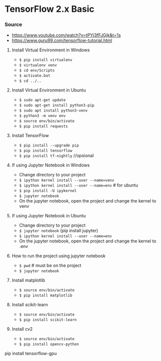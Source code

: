 # TensorFlow 2.x Basic

### Source
- https://www.youtube.com/watch?v=tPYj3fFJGjk&t=1s
- https://www.guru99.com/tensorflow-tutorial.html

1. Install Virtual Environment in Windows
    - `$ pip install virtualenv`
    - `$ virtualenv venv`
    - `$ cd env/Scripts`
    - `$ activate.bat`
    - `$ cd ../..`

2. Install Virtual Environment in Ubuntu

    - `$ sudo apt-get update`
    - `$ sudo apt-get install python3-pip`
    - `$ sudo apt install python3-venv`
    - `$ python3 -m venv env`
    - `$ source env/bin/activate`
    - `$ pip install requests`

3. Install TensorFlow
    - `$ pip install --upgrade pip`
    - `$ pip install tensorflow`
    - `$ pip install tf-nightly` //opsional

4. If using Jupyter Notebook in Windows
    - Change directory to your project
    - `$ ipython kernel install --user --name=venv`
    - `$ ipython kernel install --user --name=env`  # for ubuntu
    - `$ pip install -U ipykernel`
    - `$ jupyter notebook`
    - On the jupyter notebook, open the project and change the kernel to venv

5. If using Jupyter Notebook in Ubuntu
    - Change directory to your project
    - `$ jupyter notebook` (pip install jupyter)
    - `$ ipython kernel install --user --name=env`
    - On the jupyter notebook, open the project and change the kernel to .env
   
6. How to run the project using jupyter notebook
    - `$ pwd` # must be on the project
    - `$ jupyter notebook`

7. Install matplotlib
    - `$ source env/bin/activate`
    - `$ pip install matplotlib`

8. Install scikit-learn
    - `$ source env/bin/activate`
    - `$ pip install scikit-learn`

9. Install cv2
    - `$ source env/bin/activate`
    - `$ pip install opencv-python`

pip install tensorflow-gpu